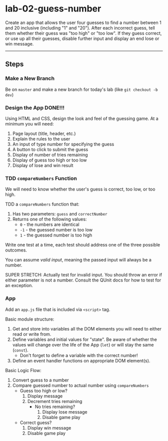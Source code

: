 # lab-02-guess-number
Create an app that allows the user four guesses to find a number between 1 and 20 inclusive (including "1" and "20"). After each incorrect guess, tell them whether 
their guess was "too high" or "too low". If they guess correct, or use up all 
their guesses, disable further input and display an end lose or win message.

---

## Steps

### Make a New Branch

Be on `master` and make a new branch for today's lab (like
`git checkout -b dev`)

### Design the App  DONE!!!

Using HTML and CSS, design the look and feel of the guessing game. At a minimum you
will need:
1. Page layout (title, header, etc.)
1. Explain the rules to the user
1. An input of type number for specifying the guess
1. A button to click to submit the guess
1. Display of number of tries remaining
1. Display of guess too high or too low
1. Display of lose and win result

### TDD `compareNumbers` Function

We will need to know whether the user's guess is correct, too low, or too high.

TDD a `compareNumbers` function that:
1. Has two parameters: `guess` and `correctNumber`
1. Returns one of the following values:
   - `0` - the numbers are identical
   - `-1` - the guessed number is too low
   - `1` - the guessed number is too high

Write one test at a time, each test should address one of the three possible outcomes.

You can assume _valid input_, meaning the passed input will always be a number.

SUPER STRETCH: Actually test for invalid input. You should throw an error if either parameter is not a number. Consult the QUnit docs for how to test for an exception.

### App

Add an `app.js` file that is included via `<script>` tag.

Basic module structure:
1. Get and store into variables all the DOM elements you will need to either
read or write from.
2. Define variables and initial values for "state". Be aware of whether the values will change over the life of the App (`let`) or will stay the same (`const`). 
   - Don't forget to define a variable with the correct number!
3. Define an event handler functions on appropriate DOM element(s).

Basic Logic Flow:

1. Convert guess to a number
1. Compare guessed number to actual number using `compareNumbers`
   - Guess too high or low?
      1. Display message
      1. Decrement tries remaining
         - No tries remaining?
            1. Display lose message
            1. Disable game play
   - Correct guess?
      1. Display win message
      1. Disable game play
